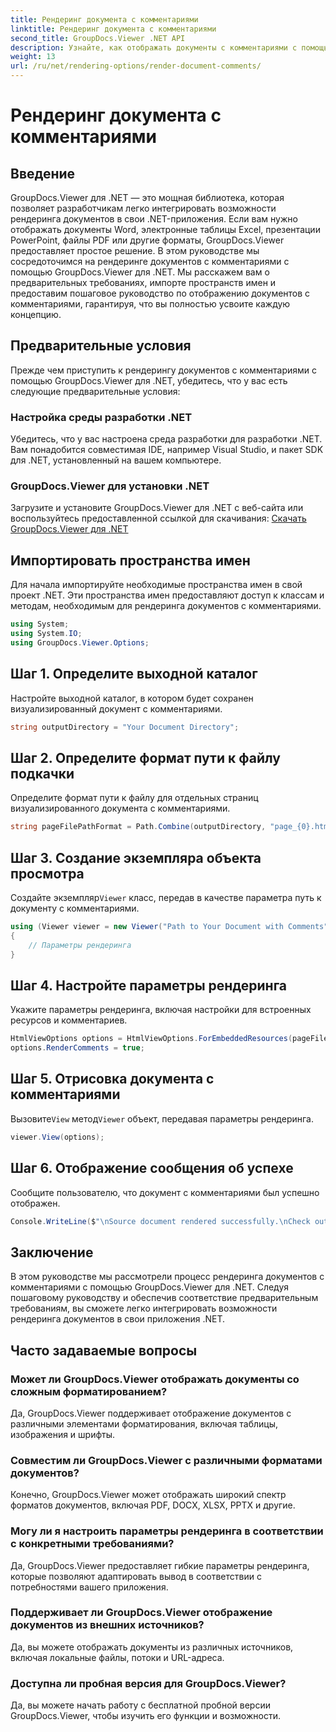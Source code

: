 ```yaml
---
title: Рендеринг документа с комментариями
linktitle: Рендеринг документа с комментариями
second_title: GroupDocs.Viewer .NET API
description: Узнайте, как отображать документы с комментариями с помощью GroupDocs.Viewer для .NET. Следуйте нашему пошаговому руководству для бесшовной интеграции.
weight: 13
url: /ru/net/rendering-options/render-document-comments/
---
```


# Рендеринг документа с комментариями

## Введение
GroupDocs.Viewer для .NET — это мощная библиотека, которая позволяет разработчикам легко интегрировать возможности рендеринга документов в свои .NET-приложения. Если вам нужно отображать документы Word, электронные таблицы Excel, презентации PowerPoint, файлы PDF или другие форматы, GroupDocs.Viewer предоставляет простое решение.
В этом руководстве мы сосредоточимся на рендеринге документов с комментариями с помощью GroupDocs.Viewer для .NET. Мы расскажем вам о предварительных требованиях, импорте пространств имен и предоставим пошаговое руководство по отображению документов с комментариями, гарантируя, что вы полностью усвоите каждую концепцию.
## Предварительные условия
Прежде чем приступить к рендерингу документов с комментариями с помощью GroupDocs.Viewer для .NET, убедитесь, что у вас есть следующие предварительные условия:
### Настройка среды разработки .NET
Убедитесь, что у вас настроена среда разработки для разработки .NET. Вам понадобится совместимая IDE, например Visual Studio, и пакет SDK для .NET, установленный на вашем компьютере.
### GroupDocs.Viewer для установки .NET
Загрузите и установите GroupDocs.Viewer для .NET с веб-сайта или воспользуйтесь предоставленной ссылкой для скачивания:
[Скачать GroupDocs.Viewer для .NET](https://releases.groupdocs.com/viewer/net/)

## Импортировать пространства имен
Для начала импортируйте необходимые пространства имен в свой проект .NET. Эти пространства имен предоставляют доступ к классам и методам, необходимым для рендеринга документов с комментариями.
```csharp
using System;
using System.IO;
using GroupDocs.Viewer.Options;
```

## Шаг 1. Определите выходной каталог
Настройте выходной каталог, в котором будет сохранен визуализированный документ с комментариями.
```csharp
string outputDirectory = "Your Document Directory";
```
## Шаг 2. Определите формат пути к файлу подкачки
Определите формат пути к файлу для отдельных страниц визуализированного документа с комментариями.
```csharp
string pageFilePathFormat = Path.Combine(outputDirectory, "page_{0}.html");
```
## Шаг 3. Создание экземпляра объекта просмотра
 Создайте экземпляр`Viewer` класс, передав в качестве параметра путь к документу с комментариями.
```csharp
using (Viewer viewer = new Viewer("Path to Your Document with Comments"))
{
    // Параметры рендеринга
}
```
## Шаг 4. Настройте параметры рендеринга
Укажите параметры рендеринга, включая настройки для встроенных ресурсов и комментариев.
```csharp
HtmlViewOptions options = HtmlViewOptions.ForEmbeddedResources(pageFilePathFormat);
options.RenderComments = true;
```
## Шаг 5. Отрисовка документа с комментариями
 Вызовите`View` метод`Viewer` объект, передавая параметры рендеринга.
```csharp
viewer.View(options);
```
## Шаг 6. Отображение сообщения об успехе
Сообщите пользователю, что документ с комментариями был успешно отображен.
```csharp
Console.WriteLine($"\nSource document rendered successfully.\nCheck output in {outputDirectory}.");
```

## Заключение
В этом руководстве мы рассмотрели процесс рендеринга документов с комментариями с помощью GroupDocs.Viewer для .NET. Следуя пошаговому руководству и обеспечив соответствие предварительным требованиям, вы сможете легко интегрировать возможности рендеринга документов в свои приложения .NET.
## Часто задаваемые вопросы
### Может ли GroupDocs.Viewer отображать документы со сложным форматированием?
Да, GroupDocs.Viewer поддерживает отображение документов с различными элементами форматирования, включая таблицы, изображения и шрифты.
### Совместим ли GroupDocs.Viewer с различными форматами документов?
Конечно, GroupDocs.Viewer может отображать широкий спектр форматов документов, включая PDF, DOCX, XLSX, PPTX и другие.
### Могу ли я настроить параметры рендеринга в соответствии с конкретными требованиями?
Да, GroupDocs.Viewer предоставляет гибкие параметры рендеринга, которые позволяют адаптировать вывод в соответствии с потребностями вашего приложения.
### Поддерживает ли GroupDocs.Viewer отображение документов из внешних источников?
Да, вы можете отображать документы из различных источников, включая локальные файлы, потоки и URL-адреса.
### Доступна ли пробная версия для GroupDocs.Viewer?
Да, вы можете начать работу с бесплатной пробной версии GroupDocs.Viewer, чтобы изучить его функции и возможности.